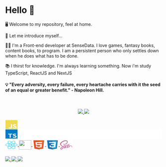 # Hello 👋

🖥️ Welcome to my repository, feel at home.

<p>👨 Let me introduce myself...</p>
<p>👨‍💻 I'm a Front-end developer at SenseData. I love games, fantasy books, content books, to program. 
  I am a persistent person who only settles down when he does what has to be done.</p>
<p>📚 I thirst for knowledge. I'm always learning something. Now i'm study TypeScript, ReactJS and NextJS<p>


#### 💡 "Every adversity, every failure, every heartache carries with it the seed of an equal or greater benefit." - Napoleon Hill.
<br>
<br>
<div align="center">
  <a href="https://github.com/brenoangelo">
  <img height="180em" src="https://github-readme-stats.vercel.app/api?username=brenoangelo&show_icons=true&theme=dracula&include_all_commits=true&count_private=true"/>
  <img height="180em" src="https://github-readme-stats.vercel.app/api/top-langs/?username=brenoangelo&layout=compact&langs_count=7&theme=dracula"/>
</div>
<br>
<div>
  <a href="https://github.com/brenoangelo">
       <img align="center" alt="Breno-Js" height="30" width="40" src="https://raw.githubusercontent.com/devicons/devicon/master/icons/javascript/javascript-plain.svg">
    <div style="background-color: #fff">
      <img align="center" alt="Breno-Ts" height="30" width="40" src="https://raw.githubusercontent.com/devicons/devicon/master/icons/typescript/typescript-plain.svg">
    </div>
    <img align="center" alt="Breno-React" height="30" width="40" src="https://raw.githubusercontent.com/devicons/devicon/master/icons/react/react-original.svg">
    <img align="center" src="https://cdn.jsdelivr.net/gh/devicons/devicon/icons/nextjs/nextjs-original-wordmark.svg" height="30" width="40"/>
       <img align="center" alt="Breno-HTML" height="30" width="40" src="https://raw.githubusercontent.com/devicons/devicon/master/icons/html5/html5-original.svg">
       <img align="center" alt="Breno-CSS" height="30" width="40" src="https://raw.githubusercontent.com/devicons/devicon/master/icons/css3/css3-original.svg">
       <img align="center" src="https://raw.githubusercontent.com/devicons/devicon/master/icons/sass/sass-original.svg" alt="Breno-Sass" width="40" height="40" />
  </a>
  
</div>
<br>
<div>
    <a target='_blank' href="https://www.instagram.com/brenodev/">
        <img src="https://img.shields.io/badge/Instagram-E4405F?style=for-the-badge&logo=instagram&logoColor=white">
    </a>
    <a target='_blank' href="https://www.linkedin.com/in/breno-angelo-1005/">
        <img src="https://img.shields.io/badge/LinkedIn-0077B5?style=for-the-badge&logo=linkedin&logoColor=white">
    </a>
    <a href="https://brenoangelo.github.io/brenodev/" target="_blank">
      <img src="https://img.shields.io/badge/-website-%5B?style=for-the-badge&logo=opel&logoColor=white" target="_blank">
    </a>
</div>
